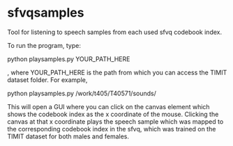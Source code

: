 # sfvqsamples
Tool for listening to speech samples from each used sfvq codebook index.


To run the program, type:

python playsamples.py YOUR_PATH_HERE

, where YOUR_PATH_HERE is the path from which you can access the TIMIT dataset folder. For example,

python playsamples.py /work/t405/T40571/sounds/


This will open a GUI where you can click on the canvas element which shows the codebook index as the x coordinate of the mouse. Clicking the canvas at that x coordinate plays the speech sample which was mapped to the corresponding codebook index in the sfvq, which was trained on the TIMIT dataset for both males and females.

